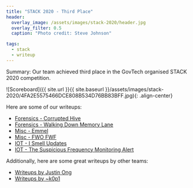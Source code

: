 ```yaml
---
title: "STACK 2020 - Third Place"
header:
  overlay_image: /assets/images/stack-2020/header.jpg
  overlay_filter: 0.5
  caption: "Photo credit: Steve Johnson"

tags:
  - stack
  - writeup
---
```


Summary: Our team achieved third place in the GovTech organised STACK 2020 competition.

![Scoreboard]({{ site.url }}{{ site.baseurl }}/assets/images/stack-2020/4FA2E5575466DCE808B534D76BB83BFF.jpg){: .align-center}

Here are some of our writeups:

* [Forensics - Corrupted Hive](https://nandynarwhals.org/stack-2020-corrupted-hive/)
* [Forensics - Walking Down Memory Lane](https://nandynarwhals.org/stack-2020-walking-down/)
* [Misc - Emmel](https://nandynarwhals.org/stack-2020-emmel/)
* [Misc - FWO FWF](https://nandynarwhals.org/stack-2020-fwo-fwf/)
* [IOT - I Smell Updates](https://nandynarwhals.org/stack-2020-i-smell/)
* [IOT - The Suspicious Frequency Monitoring Alert](https://nandynarwhals.org/stack-2020-suspicious-frequency/)

Additionally, here are some great writeups by other teams:

* [Writeups by Justin Ong](https://blog.justins.in/stack-the-flags-2020/)
* [Writeups by ~k0p1](https://dev.to/k0p1/stacks-2020-ctf-voices-in-the-head-forensic-1bea)
